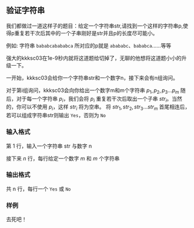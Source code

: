 ## 验证字符串

我们都做过一道这样子的题目：给定一个字符串str,请找到一个这样的字符串p,使得p重复若干次后其中的一个子串刚好是str并且p的长度尽可能小。

例如: 字符串 `bababcabababca` 所对应的p就是 `abababc`、`bababca`......等等

强大的kkksc03在1e-9秒内就将这道题给切掉了，无聊的他想将这道题小小的升级一下。

一开始，kkksc03会给你一个字符串str和一个数字n，接下来会有n组询问。

对于第i组询问，kkksc03会向你给出一个数字m和m个字符串 $p_{1}, p_{2}, p_{3} ... p_{m}$
随后，对于每一个字符串 $p_{i}$，我们会将 $p_{i}$ 重复若干次后取出一个子串 $str_{i}$。当然的，你可以不使用 $p_{i}$，这样 $str_{i}$ 将为空串。
将 $str_{1}, str_{2}, str_{3} ... str_{m}$ 首尾相连后，若可以组成字符串str则输出 `Yes`，否则为 `No`

### 输入格式

第 $1$ 行，输入一个字符串 str 与数字 n

接下来 $n$ 行，每行给定一个数字 $m$ 和 $m$ 个字符串

### 输出格式

共 n 行，每行一个 `Yes` 或 `No`

### 样例

去死吧！
